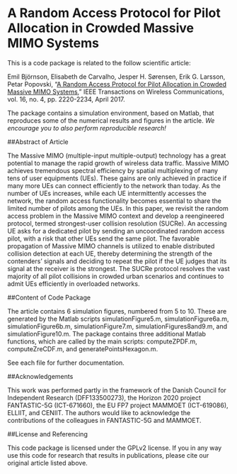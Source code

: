 A Random Access Protocol for Pilot Allocation in Crowded Massive MIMO Systems
==================

This is a code package is related to the follow scientific article:

Emil Björnson, Elisabeth de Carvalho, Jesper H. Sørensen, Erik G. Larsson, Petar Popovski, “[A Random Access Protocol for Pilot Allocation in Crowded Massive MIMO Systems](http://arxiv.org/pdf/1604.04248),”  IEEE Transactions on Wireless Communications, vol. 16, no. 4, pp. 2220-2234, April 2017.

The package contains a simulation environment, based on Matlab, that reproduces some of the numerical results and figures in the article. *We encourage you to also perform reproducible research!*


##Abstract of Article

The Massive MIMO (multiple-input multiple-output) technology has a great potential to manage the rapid growth of wireless data traffic. Massive MIMO achieves tremendous spectral efficiency by spatial multiplexing of many tens of user equipments (UEs). These gains are only achieved in practice if many more UEs can connect efficiently to the network than today. As the number of UEs increases, while each UE intermittently accesses the network, the random access functionality becomes essential to share the limited number of pilots among the UEs. In this paper, we revisit the random access problem in the Massive MIMO context and develop a reengineered protocol, termed strongest-user collision resolution (SUCRe). An accessing UE asks for a dedicated pilot by sending an uncoordinated random access pilot, with a risk that other UEs send the same pilot. The favorable propagation of Massive MIMO channels is utilized to enable distributed collision detection at each UE, thereby determining the strength of the contenders’ signals and deciding to repeat the pilot if the UE judges that its signal at the receiver is the strongest. The SUCRe protocol resolves the vast majority of all pilot collisions in crowded urban scenarios and continues to admit UEs efficiently in overloaded networks.


##Content of Code Package

The article contains 6 simulation figures, numbered from 5 to 10. These are generated by the Matlab scripts simulationFigure5.m, simulationFigure6a.m, simulationFigure6b.m, simulationFigure7.m, simulationFigures8and9.m, and simulationFigure10.m. The package contains three additional Matlab functions, which are called by the main scripts: computeZPDF.m, computeZreCDF.m, and generatePointsHexagon.m.

See each file for further documentation.


##Acknowledgements

This work was performed partly in the framework of the Danish Council for Independent Research (DFF133500273), the Horizon 2020 project FANTASTIC-5G (ICT-671660), the EU FP7 project MAMMOET (ICT-619086), ELLIIT, and CENIIT. The authors would like to acknowledge the contributions of the colleagues in FANTASTIC-5G and MAMMOET.


##License and Referencing

This code package is licensed under the GPLv2 license. If you in any way use this code for research that results in publications, please cite our original article listed above.
